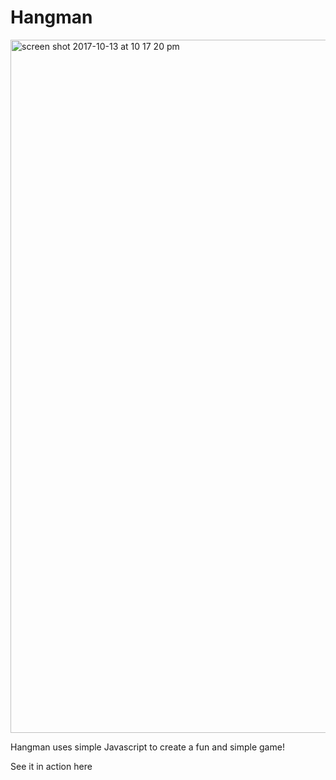 # Hangman
<img width="1109" alt="screen shot 2017-10-13 at 10 17 20 pm" src="https://user-images.githubusercontent.com/10509996/31572492-93af0d7a-b064-11e7-9701-8198b42827ce.png">

<p>Hangman uses simple Javascript to create a fun and simple game!</p>

<p> See it in action here </p>
